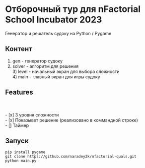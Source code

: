 # Отборочный тур для nFactorial School Incubator 2023
Генератор и решатель судоку на Python / Pygame

## Контент
1) gen - генератор судоку <br />
2) solver - алгоритм для решения <br />
3️) level - начальный экран для выбора сложности <br />
4️) main - главный экран для игры судоку <br />


<h2>Features</h2>
<br></br>
   - [x] 3 уровня сложности </br>
   - [x] Показывет решение (реализовано в коммандной строке)  </br>
   - [] Таймер   </br>

## Запуск 
```
pip install pygame
git clone https://github.com/naradey2k/nfactorial-quals.git
python main.py
```
